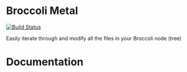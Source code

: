 # Broccoli Metal

[![Build Status](https://travis-ci.org/jakedetels/broccoli-metal.svg?branch=master)](https://travis-ci.org/jakedetels/broccoli-metal)

Easily iterate through and modify all the files in your Broccoli node (tree)

# Documentation

